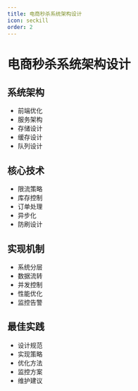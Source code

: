 ```yaml
---
title: 电商秒杀系统架构设计
icon: seckill
order: 2
---
```


# 电商秒杀系统架构设计

## 系统架构
- 前端优化
- 服务架构
- 存储设计
- 缓存设计
- 队列设计

## 核心技术
- 限流策略
- 库存控制
- 订单处理
- 异步化
- 防刷设计

## 实现机制
- 系统分层
- 数据流转
- 并发控制
- 性能优化
- 监控告警

## 最佳实践
- 设计规范
- 实现策略
- 优化方法
- 监控方案
- 维护建议
